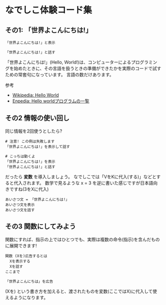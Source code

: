 # なでしこ体験コード集

## その1: 「世界よこんにちは!」

```
「世界よこんにちは!」と表示
```

```
「世界よこんにちは!」と話す
```

「世界よこんにちは!」(Hello, World!)は、コンピューターによるプログラミングを始めたときに、その言語を扱うときの準備ができたかを実際のコードで試すための常套句になっています。
言語の数だけあります。

参考

* [Wikipedia: Hello World](https://ja.wikipedia.org/wiki/Hello_world?oldformat=true)
* [Enpedia: Hello worldプログラムの一覧](https://enpedia.rxy.jp/wiki/Hello_world%E3%83%97%E3%83%AD%E3%82%B0%E3%83%A9%E3%83%A0%E3%81%AE%E4%B8%80%E8%A6%A7)

## その2 情報の使い回し

同じ情報を2回使うとしたら?

```
# 注意! この例は失敗します
「世界よこんにちは!」を表示して話す
```

```
# こっちは動くよ
「世界よこんにちは!」を表示
「世界よこんにちは!」と話す
```

だったら **変数** を導入しましょう。
なでしこでは「VをKに代入(する)」などとすると代入されます。
数学で見るような x = 3 を逆に書いた感じですが日本語向きですね(3をXに代入)

```
あいさつ文 = 「世界よこんにちは!」
あいさつ文を表示
あいさつ文を話す
```

## その3 関数にしてみよう

関数にすれば、指示の上ではひとつでも、実際は複数の命令(指示)を含んだものに展開できます!

```
関数 (Xを)広告するとは
  Xを表示する
  Xを話す
ここまで

「世界よこんにちは」を広告
```

(Xを) という書き方を加えると、渡されたものを変数(ここではX)に代入して使えるようになります。
